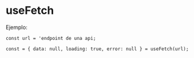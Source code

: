 # useFetch

Ejemplo:

```
const url = 'endpoint de una api;

const = { data: null, loading: true, error: null } = useFetch(url);

```

